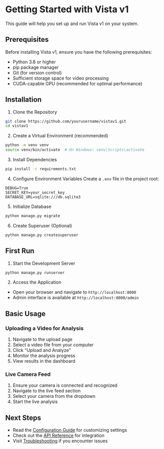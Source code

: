 # Getting Started with Vista v1

This guide will help you set up and run Vista v1 on your system.

## Prerequisites

Before installing Vista v1, ensure you have the following prerequisites:

- Python 3.8 or higher
- pip package manager
- Git (for version control)
- Sufficient storage space for video processing
- CUDA-capable GPU (recommended for optimal performance)

## Installation

1. Clone the Repository
```bash
git clone https://github.com/yourusername/vistav1.git
cd vistav1
```

2. Create a Virtual Environment (recommended)
```bash
python -m venv venv
source venv/bin/activate  # On Windows: venv\Scripts\activate
```

3. Install Dependencies
```bash
pip install -r requirements.txt
```

4. Configure Environment Variables
Create a `.env` file in the project root:
```env
DEBUG=True
SECRET_KEY=your_secret_key
DATABASE_URL=sqlite:///db.sqlite3
```

5. Initialize Database
```bash
python manage.py migrate
```

6. Create Superuser (Optional)
```bash
python manage.py createsuperuser
```

## First Run

1. Start the Development Server
```bash
python manage.py runserver
```

2. Access the Application
- Open your browser and navigate to `http://localhost:8000`
- Admin interface is available at `http://localhost:8000/admin`

## Basic Usage

### Uploading a Video for Analysis

1. Navigate to the upload page
2. Select a video file from your computer
3. Click "Upload and Analyze"
4. Monitor the analysis progress
5. View results in the dashboard

### Live Camera Feed

1. Ensure your camera is connected and recognized
2. Navigate to the live feed section
3. Select your camera from the dropdown
4. Start the live analysis

## Next Steps

- Read the [Configuration Guide](./configuration.md) for customizing settings
- Check out the [API Reference](./api-reference.md) for integration
- Visit [Troubleshooting](./troubleshooting.md) if you encounter issues

